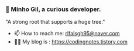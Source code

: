 ### 👋 Minho Gil, a curious developer.

"A strong root that supports a huge tree."
- 📫  How to reach me: rlfalsgh95@naver.com
- ✍🏼  My blog is : https://codingnotes.tistory.com

<!--
**rlfalsgh95/rlfalsgh95** is a ✨ _special_ ✨ repository because its `README.md` (this file) appears on your GitHub profile.

Here are some ideas to get you started:

- 🔭 I’m currently working on ...
- 🌱 I’m currently learning ...
- 👯 I’m looking to collaborate on ...
- 🤔 I’m looking for help with ...
- 💬 Ask me about ...
- 😄 Pronouns: ...
- ⚡ Fun fact: ...
-->
